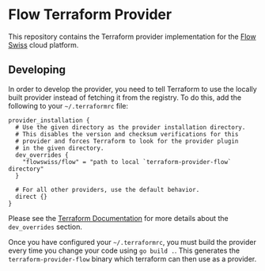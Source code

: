 # Flow Terraform Provider

This repository contains the Terraform provider implementation for the [Flow Swiss](https://flow.swiss/) cloud platform.

## Developing

In order to develop the provider, you need to tell Terraform to use the locally built provider instead of fetching it
from the registry. To do this, add the following to your `~/.terraformrc` file:

```hcl
provider_installation {
  # Use the given directory as the provider installation directory.
  # This disables the version and checksum verifications for this
  # provider and forces Terraform to look for the provider plugin
  # in the given directory.
  dev_overrides {
    "flowswiss/flow" = "path to local `terraform-provider-flow` directory"
  }

  # For all other providers, use the default behavior.
  direct {}
}
```

Please see the
[Terraform Documentation](https://www.terraform.io/cli/config/config-file#development-overrides-for-provider-developers)
for more details about the `dev_overrides` section.

Once you have configured your `~/.terraformrc`, you must build the provider every time you change your code using
`go build .`. This generates the `terraform-provider-flow` binary which terraform can then use as a provider.